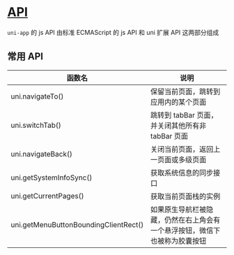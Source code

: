 # [API](https://uniapp.dcloud.net.cn/api/)
`uni-app` 的 js API 由标准 ECMAScript 的 js API 和 uni 扩展 API 这两部分组成

## 常用 API
| 函数名                                | 说明                                                                       |
| ------------------------------------- | -------------------------------------------------------------------------- |
| uni.navigateTo()                      | 保留当前页面，跳转到应用内的某个页面                                       |
| uni.switchTab()                       | 跳转到 tabBar 页面，并关闭其他所有非 tabBar 页面                           |
| uni.navigateBack()                    | 关闭当前页面，返回上一页面或多级页面                                       |
| uni.getSystemInfoSync()               | 获取系统信息的同步接口                                                     |
| uni.getCurrentPages()                 | 获取当前页面栈的实例                                                       |
| uni.getMenuButtonBoundingClientRect() | 如果原生导航栏被隐藏，仍然在右上角会有一个悬浮按钮，微信下也被称为胶囊按钮 |


